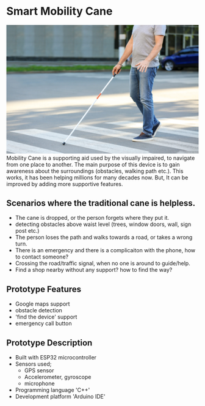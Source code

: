 # Smart Mobility Cane
<img src="res/white-cane-scaled.jpg"/> 
Mobility Cane is a supporting aid used by the visually impaired, to navigate from one place to another. The main purpose of this device is to gain awareness about the surroundings (obstacles, walking path etc.). This works, it has been helping millions for many decades now. But, It can be improved by adding more supportive features.

Scenarios where the traditional cane is helpless.
-
- The cane is dropped, or the person forgets where they put it.
- detecting obstacles above waist level (trees, window doors, wall, sign post etc.)
- The person loses the path and walks towards a road, or takes a wrong turn.
- There is an emergency and there is a complicaiton with the phone, how to contact someone?
- Crossing the road/traffic signal, when no one is around to guide/help.
- Find a shop nearby without any support? how to find the way?

Prototype Features
-
- Google maps support
- obstacle detection
- 'find the device' support
- emergency call button

Prototype Description
-
- Built with ESP32 microcontroller
- Sensors used;
  - GPS sensor
  - Accelerometer, gyroscope
  - microphone
- Programming language 'C++'
- Development platform 'Arduino IDE'
